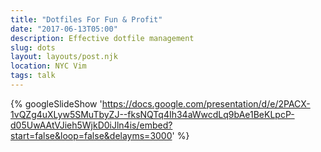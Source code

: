 ```yaml
---
title: "Dotfiles For Fun & Profit"
date: "2017-06-13T05:00"
description: Effective dotfile management
slug: dots
layout: layouts/post.njk
location: NYC Vim
tags: talk
---
```


{% googleSlideShow 'https://docs.google.com/presentation/d/e/2PACX-1vQZg4uXLyw5SMuTbyZJ--fksNQTq4Ih34aWwcdLq9bAe1BeKLpcP-d05UwAAtVJieh5WjkD0iJln4is/embed?start=false&loop=false&delayms=3000' %}
